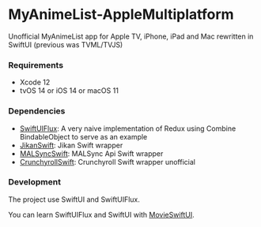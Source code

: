 # MyAnimeList-AppleMultiplatform
Unofficial MyAnimeList app for Apple TV, iPhone, iPad and Mac rewritten in SwiftUI (previous was TVML/TVJS)

### Requirements

- Xcode 12
- tvOS 14 or iOS 14 or macOS 11

### Dependencies

- [SwiftUIFlux](https://github.com/Dimillian/SwiftUIFlux): A very naive implementation of Redux using Combine BindableObject to serve as an example
- [JikanSwift](https://github.com/HackingGate/JikanSwift): 
Jikan Swift wrapper
- [MALSyncSwift](https://github.com/HackingGate/MALSyncSwift): MALSync Api Swift wrapper
- [CrunchyrollSwift](https://github.com/HackingGate/CrunchyrollSwift): Crunchyroll Swift wrapper unofficial

### Development

The project use SwiftUI and SwiftUIFlux.

You can learn SwiftUIFlux and SwiftUI with [MovieSwiftUI](https://github.com/Dimillian/MovieSwiftUI).
